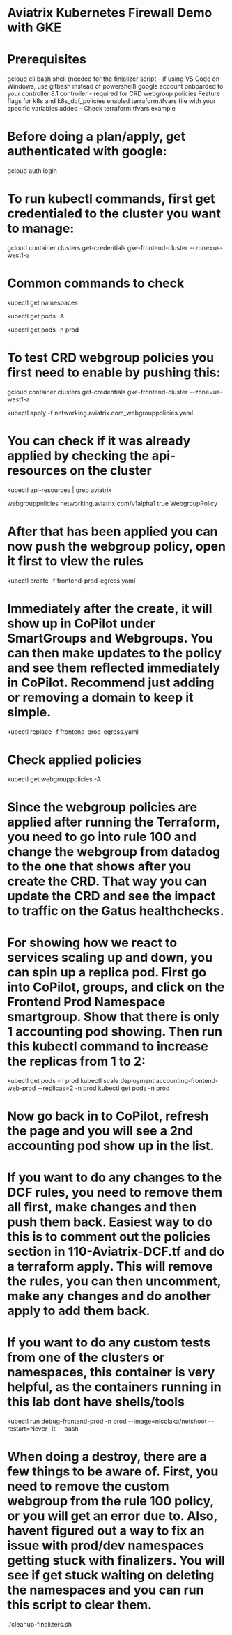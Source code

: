 
# Aviatrix Kubernetes Firewall Demo with GKE

# Prerequisites

gcloud cli
bash shell (needed for the finializer script - if using VS Code on Windows, use gitbash instead of powershell)
google account onboarded to your controller
8.1 controller - required for CRD webgroup policies
Feature flags for k8s and k8s_dcf_policies enabled
terraform.tfvars file with your specific variables added - Check terraform.tfvars.example

# Before doing a plan/apply, get authenticated with google:

gcloud auth login

# To run kubectl commands, first get credentialed to the cluster you want to manage:

gcloud container clusters get-credentials gke-frontend-cluster --zone=us-west1-a

# Common commands to check

kubectl get namespaces

kubectl get pods -A

kubectl get pods -n prod

# To test CRD webgroup policies you first need to enable by pushing this:

gcloud container clusters get-credentials gke-frontend-cluster --zone=us-west1-a

kubectl apply -f networking.aviatrix.com_webgrouppolicies.yaml

# You can check if it was already applied by checking the api-resources on the cluster

kubectl api-resources | grep aviatrix

webgrouppolicies                                        networking.aviatrix.com/v1alpha1   true         WebgroupPolicy

# After that has been applied you can now push the webgroup policy, open it first to view the rules

kubectl create -f frontend-prod-egress.yaml

# Immediately after the create, it will show up in CoPilot under SmartGroups and Webgroups. You can then make updates to the policy and see them reflected immediately in CoPilot. Recommend just adding or removing a domain to keep it simple.

kubectl replace -f frontend-prod-egress.yaml

# Check applied policies

kubectl get webgrouppolicies -A

# Since the webgroup policies are applied after running the Terraform, you need to go into rule 100 and change the webgroup from datadog to the one that shows after you create the CRD. That way you can update the CRD and see the impact to traffic on the Gatus healthchecks.

# For showing how we react to services scaling up and down, you can spin up a replica pod. First go into CoPilot, groups, and click on the Frontend Prod Namespace smartgroup. Show that there is only 1 accounting pod showing. Then run this kubectl command to increase the replicas from 1 to 2:

kubectl get pods -n prod
kubectl scale deployment accounting-frontend-web-prod --replicas=2 -n prod
kubectl get pods -n prod

# Now go back in to CoPilot, refresh the page and you will see a 2nd accounting pod show up in the list.

# If you want to do any changes to the DCF rules, you need to remove them all first, make changes and then push them back. Easiest way to do this is to comment out the policies section in 110-Aviatrix-DCF.tf and do a terraform apply. This will remove the rules, you can then uncomment, make any changes and do another apply to add them back.

# If you want to do any custom tests from one of the clusters or namespaces, this container is very helpful, as the containers running in this lab dont have shells/tools

kubectl run debug-frontend-prod -n prod --image=nicolaka/netshoot --restart=Never -it -- bash

# When doing a destroy, there are a few things to be aware of. First, you need to remove the custom webgroup from the rule 100 policy, or you will get an error due to. Also, havent figured out a way to fix an issue with prod/dev namespaces getting stuck with finalizers. You will see if get stuck waiting on deleting the namespaces and you can run this script to clear them.

./cleanup-finalizers.sh



